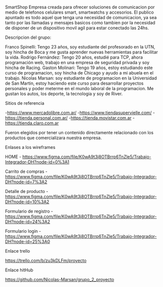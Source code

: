 SmartShop
Empresa creada para ofrecer soluciones de comunicacion por medio de
telefonos celulares smart, smartwatchs y accesorios.
El publico apuntado es todo aquel que tenga una necesidad de comunicacion, ya sea tanto por las llamadas y mensajes basicos como tambien por la necesidad de disponer de un dispositivo movil agil para estar conectado las 24hs.

Descripcion del grupo:

Franco Spinelli: Tengo 23 años, soy estudiante del profesorado en la UTN, soy hincha de Boca y me gusta aprender nuevas herramientas para facilitar la vida.
Rodrigo Fernández: Tengo 20 años, estudié para TCP, ahora programación web, trabajo en una empresa de seguridad privada y soy hincha de Racing.
Gaston Molinari: Tengo 19 años, estoy estudiando este curso de programacion, soy hincha de Chicago y ayudo a mi abuela en el trabajo.
Nicolas Marsan: soy estudiante de programacion en la Universidad de San Martin, estoy haciendo este curso para desarrollar proyectos personales y poder meterme en el mundo laboral de la programacion.  Me gustan los autos, los deporte, la tecnologia y soy de River.


Sitios de referencia

-https://www.mercadolibre.com.ar/
-https://www.tiendasupervielle.com/
-https://tienda.personal.com.ar/
-https://tienda.movistar.com.ar
-https://tienda.claro.com.ar

Fueron elegidos por tener un contenido directamente relacionado con los productos que comercializara nuestra empresa.

Enlases a los wireframes

HOME - https://www.figma.com/file/K0wA9t3j8OTBrrp6TnZle5/Trabajo-Integrador-DH?node-id=0%3A1

Carrito de compras - https://www.figma.com/file/K0wA9t3j8OTBrrp6TnZle5/Trabajo-Integrador-DH?node-id=7%3A2

Detalle de producto - https://www.figma.com/file/K0wA9t3j8OTBrrp6TnZle5/Trabajo-Integrador-DH?node-id=10%3A2

Formulario de registro - https://www.figma.com/file/K0wA9t3j8OTBrrp6TnZle5/Trabajo-Integrador-DH?node-id=24%3A2

Formulario login - https://www.figma.com/file/K0wA9t3j8OTBrrp6TnZle5/Trabajo-Integrador-DH?node-id=25%3A0

Enlace trello

https://trello.com/b/zu3kDLFm/proyecto

Enlace hitHub

https://github.com/Nicolas-Marsan/grupo_2_proyecto